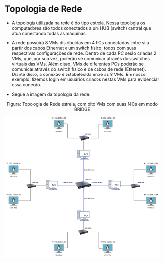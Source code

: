 # Topologia de Rede

* A topologia utilizada na rede é do tipo estrela. Nessa topologia os computadores são todos conectados a um HUB (switch) central que atua conectando todas as máquinas. 

* A rede possuirá 8 VMs distribuídas em 4 PCs conectados entre si a partir dos cabos Ethernet e um switch físico, todos com suas respectivas configurações de rede. Dentro de cada PC serão criadas 2 VMs, que, por sua vez, poderão se comunicar através dos switches virtuais das VMs. Além disso, VMs de diferentes PCs poderão se comunicar através do switch físico e de cabos de rede (Ethernet). Diante disso, a conexão é estabelecida entre as 8 VMs. Em nosso exemplo, fizemos login em usuários criados nestas VMs para evidenciar essa conexão. 

* Segue a imagem da topologia da rede:

<p><center>Figura: Topologia de Rede estrela, com oito VMs com suas NICs em modo BRIDGE</center></p>   
<img src="Projeto/Figuras/Topologia_.png" title="Figura 1: Topologia de Rede Estrela" width="1000" />
